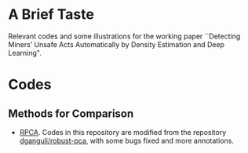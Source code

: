 # A Brief Taste

Relevant codes and some illustrations for the working paper ``Detecting Miners’ Unsafe Acts Automatically by Density Estimation and Deep Learning".



# Codes

## Methods for Comparison

- [RPCA](https://dl.acm.org/doi/abs/10.1145/1970392.1970395). Codes in this repository are modified from the repository [dganguli/robust-pca](https://github.com/dganguli/robust-pca), with some bugs fixed and more annotations.


